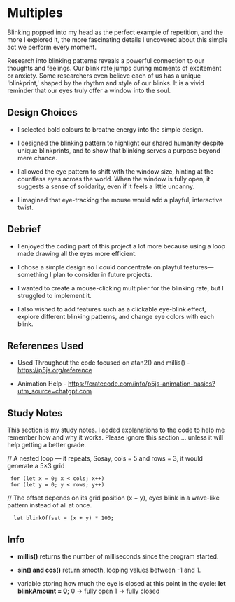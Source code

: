 # Multiples
Blinking popped into my head as the perfect example of repetition, and the more I explored it, the more fascinating details I uncovered about this simple act we perform every moment.

Research into blinking patterns reveals a powerful connection to our thoughts and feelings. Our blink rate jumps during moments of excitement or anxiety. Some researchers even believe each of us has a unique 'blinkprint,' shaped by the rhythm and style of our blinks. It is a vivid reminder that our eyes truly offer a window into the soul.


## Design Choices

- I selected bold colours to breathe energy into the simple design.

- I designed the blinking pattern to highlight our shared humanity despite unique blinkprints, and to show that blinking serves a purpose beyond mere chance. 

- I allowed the eye pattern to shift with the window size, hinting at the countless eyes across the world. When the window is fully open, it suggests a sense of solidarity, even if it feels a little uncanny.

- I imagined that eye-tracking the mouse would add a playful, interactive twist.


## Debrief

- I enjoyed the coding part of this project a lot more because using a loop made drawing all the eyes more efficient. 

- I chose a simple design so I could concentrate on playful features—something I plan to consider in future projects. 

- I wanted to create a mouse-clicking multiplier for the blinking rate, but I struggled to implement it.

- I also wished to add features such as a clickable eye-blink effect, explore different blinking patterns, and change eye colors with each blink.

## References Used

- Used Throughout the code focused on atan2() and millis() - https://p5js.org/reference

- Animation Help - https://cratecode.com/info/p5js-animation-basics?utm_source=chatgpt.com

## Study Notes 

This section is my study notes. I added explanations to the code to help me remember how and why it works. Please ignore this section…. unless it will help getting a better grade.


// A nested loop — it repeats, Sosay, cols = 5 and rows = 3, it would generate a 5×3 grid

     for (let x = 0; x < cols; x++) 
     for (let y = 0; y < rows; y++) 

// The offset depends on its grid position (x + y), eyes blink in a wave-like pattern instead of all at once.

      let blinkOffset = (x + y) * 100;

    
## Info 

- **millis()** returns the number of milliseconds since the program started.

- **sin() and cos()** return smooth, looping values between -1 and 1.

- variable storing how much the eye is closed at this point in the cycle:   **let blinkAmount = 0;**
    0 → fully open
    1 → fully closed